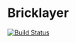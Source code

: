 # Bricklayer

[![Build Status](https://travis-ci.org/cbrentharris/bricklayer.svg?branch=master)](https://travis-ci.org/cbrentharris/bricklayer)
